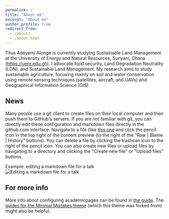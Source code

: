 ```yaml
---
permalink: /
title: "About me"
excerpt: "About me"
author_profile: true
redirect_from: 
  - /about/
  - /about.html
---
```


Titus Adeyemi Alonge is currently studying Sustainable Land Management at the University of Energy and Natural Resources, Sunyani, Ghana (https://uenr.edu.gh). I advocate food security, Land Degradation Neutrality (LDN), and Sustainable Land Management. My research aims to study sustainable agriculture, focusing mainly on soil and water conservation using remote sensing techniques (satellites, aircraft, and UAVs) and Geographical Information Science (GIS).


News
------
Many people use a git client to create files on their local computer and then push them to GitHub's servers. If you are not familiar with git, you can directly edit these configuration and markdown files directly in the github.com interface. Navigate to a file (like [this one](https://github.com/academicpages/academicpages.github.io/blob/master/_talks/2012-03-01-talk-1.md) and click the pencil icon in the top right of the content preview (to the right of the "Raw | Blame | History" buttons). You can delete a file by clicking the trashcan icon to the right of the pencil icon. You can also create new files or upload files by navigating to a directory and clicking the "Create new file" or "Upload files" buttons. 

Example: editing a markdown file for a talk
![Editing a markdown file for a talk](/images/editing-talk.png)

For more info
------
More info about configuring academicpages can be found in [the guide](https://academicpages.github.io/markdown/). The [guides for the Minimal Mistakes theme](https://mmistakes.github.io/minimal-mistakes/docs/configuration/) (which this theme was forked from) might also be helpful.
